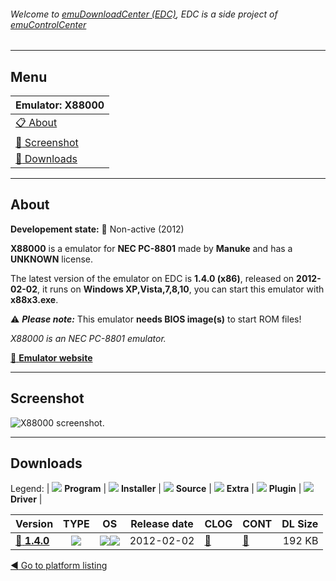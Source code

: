 ###### Welcome to [emuDownloadCenter (EDC)](https://github.com/PhoenixInteractiveNL/emuDownloadCenter/wiki/), EDC is a side project of [emuControlCenter](https://github.com/PhoenixInteractiveNL/emuControlCenter/wiki/)
***
## Menu
| **Emulator: X88000** |
|:---------|
| [:clipboard: About](#about) |
| [:sunrise: Screenshot](#screenshot) |
| [:floppy_disk: Downloads](#downloads) |
***
## About
**Developement state:** :red_circle: Non-active (2012)

**X88000** is a emulator for **NEC PC-8801** made by **Manuke** and has a **UNKNOWN** license.

The latest version of the emulator on EDC is **1.4.0 (x86)**, released on **2012-02-02**, it runs on **Windows XP,Vista,7,8,10**, you can start this emulator with **x88x3.exe**.

:warning: _**Please note:**_ This emulator **needs BIOS image(s)** to start ROM files!

_X88000 is an NEC PC-8801 emulator._

[:link: **Emulator website**](http://www.geocities.com/Area51/Dungeon/6809/x88000.html)
***
## Screenshot
![](https://raw.githubusercontent.com/PhoenixInteractiveNL/emuDownloadCenter/master/hooks/x88000/emulator_screen_01.jpg "X88000 screenshot.")
***
## Downloads
Legend:
| ![](https://raw.githubusercontent.com/wiki/PhoenixInteractiveNL/emuDownloadCenter/images_misc/icon_program_24.png) **Program** | 
![](https://raw.githubusercontent.com/wiki/PhoenixInteractiveNL/emuDownloadCenter/images_misc/icon_installer_24.png) **Installer** | 
![](https://raw.githubusercontent.com/wiki/PhoenixInteractiveNL/emuDownloadCenter/images_misc/icon_source_code_24.png) **Source** | 
![](https://raw.githubusercontent.com/wiki/PhoenixInteractiveNL/emuDownloadCenter/images_misc/icon_extra_24.png) **Extra** | 
![](https://raw.githubusercontent.com/wiki/PhoenixInteractiveNL/emuDownloadCenter/images_misc/icon_plugin_24.png) **Plugin** | 
![](https://raw.githubusercontent.com/wiki/PhoenixInteractiveNL/emuDownloadCenter/images_misc/icon_driver_24.png) **Driver** | 
 
| Version  | TYPE | OS | Release date  | CLOG | CONT | DL Size  |
|:---------|:----:|:--:|:-------------:|:-----|:-----|---------:|
| [:floppy_disk: **1.4.0**](https://github.com/PhoenixInteractiveNL/edc-repo0004/raw/master/x88000/1.4.0.7z) | ![](https://raw.githubusercontent.com/wiki/PhoenixInteractiveNL/emuDownloadCenter/images_misc/icon_program_24.png) | ![](https://raw.githubusercontent.com/wiki/PhoenixInteractiveNL/emuDownloadCenter/images_misc/logo_windows_24.png)![](https://raw.githubusercontent.com/wiki/PhoenixInteractiveNL/emuDownloadCenter/images_misc/icon_32-bit_24.png) | 2012-02-02 | [:page_facing_up:](https://github.com/PhoenixInteractiveNL/edc-repo0004/blob/master/x88000/1.4.0_changelog.txt) | [:mag_right:](https://github.com/PhoenixInteractiveNL/edc-repo0004/blob/master/x88000/1.4.0_contents.txt) | 192 KB |

[:arrow_backward: Go to platform listing](https://github.com/PhoenixInteractiveNL/emuDownloadCenter/wiki/EDC-Platform-List)
